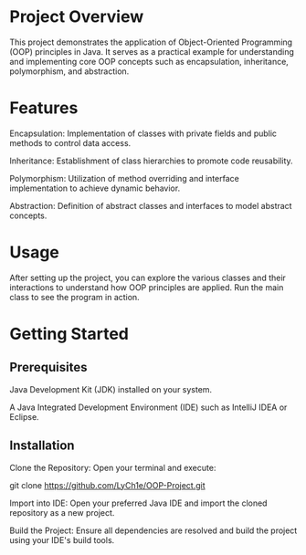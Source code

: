 
# Project Overview

This project demonstrates the application of Object-Oriented Programming (OOP) principles in Java. It serves as a practical example for understanding and implementing core OOP concepts such as encapsulation, inheritance, polymorphism, and abstraction.


# Features

Encapsulation: Implementation of classes with private fields and public methods to control data access.

Inheritance: Establishment of class hierarchies to promote code reusability.

Polymorphism: Utilization of method overriding and interface implementation to achieve dynamic behavior.

Abstraction: Definition of abstract classes and interfaces to model abstract concepts.


# Usage

After setting up the project, you can explore the various classes and their interactions to understand how OOP principles are applied. Run the main class to see the program in action.

# Getting Started

## Prerequisites
Java Development Kit (JDK) installed on your system.

A Java Integrated Development Environment (IDE) such as IntelliJ IDEA or Eclipse.

## Installation
Clone the Repository: Open your terminal and execute:

git clone https://github.com/LyCh1e/OOP-Project.git

Import into IDE: Open your preferred Java IDE and import the cloned repository as a new project.

Build the Project: Ensure all dependencies are resolved and build the project using your IDE's build tools.
    